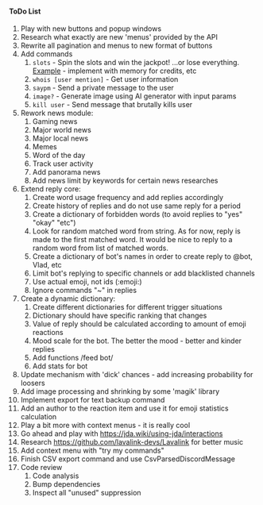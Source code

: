 #### ToDo List
1. Play with new buttons and popup windows
2. Research what exactly are new 'menus' provided by the API
3. Rewrite all pagination and menus to new format of buttons
4. Add commands
    1. `slots` - Spin the slots and win the jackpot! ...or lose everything. [Example](https://www.javacodegeeks.com/2014/08/programming-a-simple-slot-machine-game-using-java.html) - implement with memory for credits, etc
    2. `whois [user mention]` - Get user information
    3. `saypm` - Send a private message to the user
    4. `image?` - Generate image using AI generator with input params
    5. `kill user` - Send message that brutally kills user
5. Rework news module:
    1. Gaming news
    2. Major world news
    3. Major local news
    4. Memes
    5. Word of the day
    6. Track user activity
    7. Add panorama news
    8. Add news limit by keywords for certain news researches
6. Extend reply core:
    1. Create word usage frequency and add replies accordingly
    2. Create history of replies and do not use same reply for a period
    3. Create a dictionary of forbidden words (to avoid replies to "yes" "okay" "etc")
    4. Look for random matched word from string. As for now, reply is made to the first matched word. It would be nice to reply to a random word from list of matched words.
    5. Create a dictionary of bot's names in order to create reply to @bot, Vlad, etc
    6. Limit bot's replying to specific channels or add blacklisted channels
    7. Use actual emoji, not ids (:emoji:)
    8. Ignore commands "~" in replies
7. Create a dynamic dictionary:
    1. Create different dictionaries for different trigger situations
    2. Dictionary should have specific ranking that changes
    3. Value of reply should be calculated according to amount of emoji reactions
    4. Mood scale for the bot. The better the mood - better and kinder replies
    5. Add functions /feed bot/
    6. Add stats for bot 
8. Update mechanism with 'dick' chances - add increasing probability for loosers
9. Add image processing and shrinking by some 'magik' library
10. Implement export for text backup command
11. Add an author to the reaction item and use it for emoji statistics calculation
12. Play a bit more with context menus - it is really cool
13. Go ahead and play with https://jda.wiki/using-jda/interactions
14. Research https://github.com/lavalink-devs/Lavalink for better music
15. Add context menu with "try my commands"
16. Finish CSV export command and use CsvParsedDiscordMessage
17. Code review
    1. Code analysis
    2. Bump dependencies
    3. Inspect all "unused" suppression